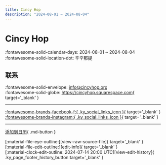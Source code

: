 ```yaml
---
title: Cincy Hop
description: "2024-08-01 ~ 2024-08-04"
---
```


# Cincy Hop 

:fontawesome-solid-calendar-days: 2024-08-01 ~ 2024-08-04  
:fontawesome-solid-location-dot: 辛辛那提  

## 联系

:fontawesome-solid-envelope: <info@cincyhop.org>  
:fontawesome-solid-globe: <https://cincyhop.squarespace.com>{ target='_blank' }  

---

 [:fontawesome-brands-facebook-f:{ .ky_social_links_icon }](https://www.facebook.com/cincyhopteam){ target='_blank' } [:fontawesome-brands-instagram:{ .ky_social_links_icon }](https://instagram.com/cincyhop){ target='_blank' }

---

[添加到日历](https://swing.news/ics/zh-Hans/2024/us/cincy-hop-2024.ics){ .md-button }

<div class="ky_page_footer" markdown>
<div class="ky_page_footer_trailing" markdown="span">
[:material-file-eye-outline:][view-raw-source-file]{ target='_blank' }
[:material-file-edit-outline:][edit-info]{ target='_blank' }
</div>
<div class="ky_page_footer_leading" markdown="span">
[:material-clock-edit-outline: 2024-07-14 20:00 UTC][view-edit-history]{ .ky_page_footer_history_button target='_blank' }
</div>
</div>

[view-raw-source-file]: https://github.com/swingdance/events/blob/main/2024/us/cincy-hop-2024.json "查看原始源文件"
[edit-info]: https://github.com/swingdance/events/issues/new?assignees=&labels=update+event&projects=&template=03-update_entity.yml&title=%5B2024%2Fus%5D%20Cincy%20Hop&region=us&year=2024&id=cincy-hop-2024&name=Cincy%20Hop&org_id= "编辑信息"

[view-edit-history]: https://github.com/swingdance/events/commits/main/2024/us/cincy-hop-2024.json "查看编辑历史"
